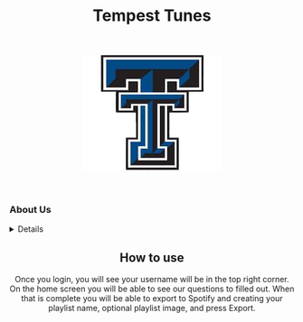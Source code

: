 <h1 color="blue" align="center"><strong>Tempest Tunes</strong></h2>
<br />
<br />

<div align="center">
    <img src="download-removebg-preview.png" />
</div>

<br />
<br />

<h3>About Us</h3>
<details>
<h3 align="center">Motivation</h3>

<div align="center">
<p>
             Choosing what music to listen to can be very difficult when you don’t know what you exactly want. Many people shuffle all of their saved songs or take         time to specifically tailor playlists to their own desires. Other times, you may pick an already curated playlist pushed by the app you're listening to. All these     different ways of listening to music tend to be unenjoyable in one way or another and they keep listeners from discovering new music they may love. Tempest Tunes       aims to break away from genre-defined, corporate-curated playlists and go after emotions with the most easily identifiable visualization of emotions, the weather.     Tempest Tunes will deliver music to listeners based on active weather readings for their area, so no more time will be wasted wondering what you want to listen to.     However, the biggest takeaway is that Tempest Tunes will deliver music dynamically in real-time as the weather changes. This allows users to continue listening to     music over the course of a day as their mood changes over time. Another advantage over our competition is that Tempest Tunes allows users to give feedback on what     music they feel belongs to different types of weather patterns. This ensures that there is nuance to certain weather such as "Rainy" that may be interpreted as sad     by some, and cozy by others. Tempest Tunes also urges listeners to give different music a try by categorizing songs based on their moody vibes rather than their       genre. However, you can still go into genre-defined playlists such as "Rock" to get a feel for how the genre can span multiple different feelings. Tempest Tunes       will allow users to seamlessly continue   listening to their favorite tracks while discovering new music throughout the day as their mood changes with the weather.
</p>
</div>
    
<h3 align="center">Functionailty</h3>

<div align="center">
<p>     Once you login in through spotify, we will have you take a quick survey to see how you feel during the various weather condtions. This will allow us to get
    to know you a little better and bring optimization to our song selection. Ensuring the user has a personally curated playlist.
</p>

<br />

<p>
        On our side we will take either the google's authinicated location or have the user manually enter their zip code. From there we will call the 
    OpenWeatheMap API to find the current weather condition in their area. Then we are able to use the Spotify API to find music related to how that
    user feels off of tags that the API offers.
</p>
</div>
    
<br />
<br />
    
</details>

<div align="center">
<h2>How to use</h2>

<p>
    Once you login, you will see your username will be in the top right corner. On the home screen you will be able to see our questions to filled out.
    When that is complete you will be able to export to Spotify and creating your playlist name, optional playlist image, and press Export.
</p>
</div>
